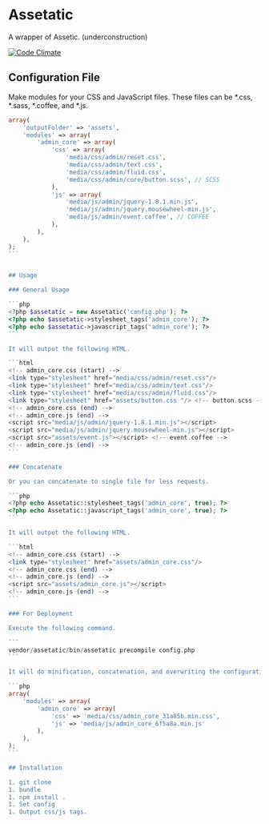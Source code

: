 Assetatic
=========

A wrapper of Assetic. (underconstruction)

[![Code Climate](https://codeclimate.com/github/josephj/assetatic.png)](https://codeclimate.com/github/josephj/assetatic)

## Configuration File

Make modules for your CSS and JavaScript files. These files can be *.css, *.sass, *.coffee, and *.js.

````php
array(
    'outputFolder' => 'assets',
    'modules' => array(
        'admin_core' => array(
            'css' => array(
                'media/css/admin/reset.css',
                'media/css/admin/text.css',
                'media/css/admin/fluid.css',
                'media/css/admin/core/button.scss', // SCSS
            ),
            'js' => array(
                'media/js/admin/jquery-1.8.1.min.js',
                'media/js/admin/jquery.mousewheel-min.js',
                'media/js/admin/event.coffee', // COFFEE
            ),
        ),
    ),
);
```


## Usage

### General Usage

```php
<?php $assetatic = new Assetatic('config.php'); ?>
<?php echo $assetatic->stylesheet_tags('admin_core'); ?>
<?php echo $assetatic->javascript_tags('admin_core'); ?>
```

It will output the following HTML.

```html
<!-- admin_core.css (start) -->
<link type="stylesheet" href="media/css/admin/reset.css"/>
<link type="stylesheet" href="media/css/admin/text.css"/>
<link type="stylesheet" href="media/css/admin/fluid.css"/>
<link type="stylesheet" href="assets/button.css "/> <!-- button.scss -->
<!-- admin_core.css (end) -->
<!-- admin_core.js (end) -->
<script src="media/js/admin/jquery-1.8.1.min.js"></script>
<script src="media/js/admin/jquery.mousewheel-min.js"></script>
<script src="assets/event.js"></script> <!-- event.coffee -->
<!-- admin_core.js (end) -->
```

### Concatenate

Or you can concatenate to single file for less requests.

```php
<?php echo Assetatic::stylesheet_tags('admin_core', true); ?>
<?php echo Assetatic::javascript_tags('admin_core', true); ?>
```

It will output the following HTML.

```html
<!-- admin_core.css (start) -->
<link type="stylesheet" href="assets/admin_core.css"/>
<!-- admin_core.css (end) -->
<!-- admin_core.js (end) -->
<script src="assets/admin_core.js"></script>
<!-- admin_core.js (end) -->
```

### For Deployment

Execute the following command.

```
vendor/assetatic/bin/assetatic precompile config.php
```

It will do minification, concatenation, and overwriting the configuration tasks.

```php
array(
    'modules' => array(
        'admin_core' => array(
            'css' => 'media/css/admin_core_31a85b.min.css',
            'js' => 'media/js/admin_core_6f5a8a.min.js'
        ),
    ),
);
```

## Installation

1. git clone
1. bundle
1. npm install .
1. Set config
1. Output css/js tags.
